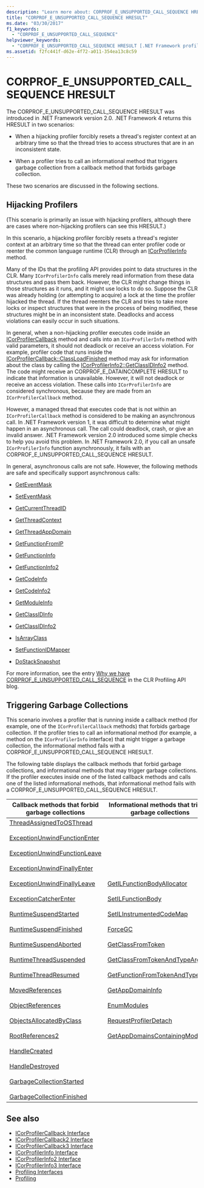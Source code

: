 ```yaml
---
description: "Learn more about: CORPROF_E_UNSUPPORTED_CALL_SEQUENCE HRESULT"
title: "CORPROF_E_UNSUPPORTED_CALL_SEQUENCE HRESULT"
ms.date: "03/30/2017"
f1_keywords: 
  - "CORPROF_E_UNSUPPORTED_CALL_SEQUENCE"
helpviewer_keywords: 
  - "CORPROF_E_UNSUPPORTED_CALL_SEQUENCE HRESULT [.NET Framework profiling]"
ms.assetid: f2fc441f-d62e-4f72-a011-354ea13c8c59
---
```

# CORPROF_E_UNSUPPORTED_CALL_SEQUENCE HRESULT

The CORPROF_E_UNSUPPORTED_CALL_SEQUENCE HRESULT was introduced in .NET Framework version 2.0. .NET Framework 4 returns this HRESULT in two scenarios:  
  
- When a hijacking profiler forcibly resets a thread's register context at an arbitrary time so that the thread tries to access structures that are in an inconsistent state.  
  
- When a profiler tries to call an informational method that triggers garbage collection from a callback method that forbids garbage collection.  
  
These two scenarios are discussed in the following sections.  
  
## Hijacking Profilers  

  (This scenario is primarily an issue with hijacking profilers, although there are cases where non-hijacking profilers can see this HRESULT.)  
  
 In this scenario, a hijacking profiler forcibly resets a thread's register context at an arbitrary time so that the thread can enter profiler code or reenter the common language runtime (CLR) through an [ICorProfilerInfo](icorprofilerinfo-interface.md) method.  
  
 Many of the IDs that the profiling API provides point to data structures in the CLR. Many `ICorProfilerInfo` calls merely read information from these data structures and pass them back. However, the CLR might change things in those structures as it runs, and it might use locks to do so. Suppose the CLR was already holding (or attempting to acquire) a lock at the time the profiler hijacked the thread. If the thread reenters the CLR and tries to take more locks or inspect structures that were in the process of being modified, these structures might be in an inconsistent state. Deadlocks and access violations can easily occur in such situations.  
  
 In general, when a non-hijacking profiler executes code inside an [ICorProfilerCallback](icorprofilercallback-interface.md) method and calls into an `ICorProfilerInfo` method with valid parameters, it should not deadlock or receive an access violation. For example, profiler code that runs inside the [ICorProfilerCallback::ClassLoadFinished](icorprofilercallback-classloadfinished-method.md) method may ask for information about the class by calling the [ICorProfilerInfo2::GetClassIDInfo2](icorprofilerinfo2-getclassidinfo2-method.md) method. The code might receive an CORPROF_E_DATAINCOMPLETE HRESULT to indicate that information is unavailable. However, it will not deadlock or receive an access violation. These calls into `ICorProfilerInfo` are considered synchronous, because they are made from an `ICorProfilerCallback` method.  
  
 However, a managed thread that executes code that is not within an `ICorProfilerCallback` method is considered to be making an asynchronous call. In .NET Framework version 1, it was difficult to determine what might happen in an asynchronous call. The call could deadlock, crash, or give an invalid answer. .NET Framework version 2.0 introduced some simple checks to help you avoid this problem. In .NET Framework 2.0, if you call an unsafe `ICorProfilerInfo` function asynchronously, it fails with an CORPROF_E_UNSUPPORTED_CALL_SEQUENCE HRESULT.  
  
 In general, asynchronous calls are not safe. However, the following methods are safe and specifically support asynchronous calls:  
  
- [GetEventMask](icorprofilerinfo-geteventmask-method.md)  
  
- [SetEventMask](icorprofilerinfo-seteventmask-method.md)  
  
- [GetCurrentThreadID](icorprofilerinfo-getcurrentthreadid-method.md)  
  
- [GetThreadContext](icorprofilerinfo-getthreadcontext-method.md)  
  
- [GetThreadAppDomain](icorprofilerinfo2-getthreadappdomain-method.md)  
  
- [GetFunctionFromIP](icorprofilerinfo-getfunctionfromip-method.md)  
  
- [GetFunctionInfo](icorprofilerinfo-getfunctioninfo-method.md)  
  
- [GetFunctionInfo2](icorprofilerinfo2-getfunctioninfo2-method.md)  
  
- [GetCodeInfo](icorprofilerinfo-getcodeinfo-method.md)  
  
- [GetCodeInfo2](icorprofilerinfo2-getcodeinfo2-method.md)  
  
- [GetModuleInfo](icorprofilerinfo-getmoduleinfo-method.md)  
  
- [GetClassIDInfo](icorprofilerinfo-getclassidinfo-method.md)  
  
- [GetClassIDInfo2](icorprofilerinfo2-getclassidinfo2-method.md)  
  
- [IsArrayClass](icorprofilerinfo-isarrayclass-method.md)  
  
- [SetFunctionIDMapper](icorprofilerinfo-setfunctionidmapper-method.md)  
  
- [DoStackSnapshot](icorprofilerinfo2-dostacksnapshot-method.md)  
  
 For more information, see the entry [Why we have CORPROF_E_UNSUPPORTED_CALL_SEQUENCE](/archive/blogs/davbr/why-we-have-corprof_e_unsupported_call_sequence) in the CLR Profiling API blog.  
  
## Triggering Garbage Collections  

 This scenario involves a profiler that is running inside a callback method (for example, one of the `ICorProfilerCallback` methods) that forbids garbage collection. If the profiler tries to call an informational method (for example, a method on the `ICorProfilerInfo` interface) that might trigger a garbage collection, the informational method fails with a CORPROF_E_UNSUPPORTED_CALL_SEQUENCE HRESULT.  
  
 The following table displays the callback methods that forbid garbage collections, and informational methods that may trigger garbage collections. If the profiler executes inside one of the listed callback methods and calls one of the listed informational methods, that informational method fails with a CORPROF_E_UNSUPPORTED_CALL_SEQUENCE HRESULT.  
  
|Callback methods that forbid garbage collections|Informational methods that trigger garbage collections|  
|------------------------------------------------------|------------------------------------------------------------|  
|[ThreadAssignedToOSThread](icorprofilercallback-threadassignedtoosthread-method.md)<br /><br /> [ExceptionUnwindFunctionEnter](icorprofilercallback-exceptionunwindfunctionenter-method.md)<br /><br /> [ExceptionUnwindFunctionLeave](icorprofilercallback-exceptionunwindfunctionleave-method.md)<br /><br /> [ExceptionUnwindFinallyEnter](icorprofilercallback-exceptionunwindfinallyenter-method.md)<br /><br /> [ExceptionUnwindFinallyLeave](icorprofilercallback-exceptionunwindfinallyleave-method.md)<br /><br /> [ExceptionCatcherEnter](icorprofilercallback-exceptioncatcherenter-method.md)<br /><br /> [RuntimeSuspendStarted](icorprofilercallback-runtimesuspendstarted-method.md)<br /><br /> [RuntimeSuspendFinished](icorprofilercallback-runtimesuspendfinished-method.md)<br /><br /> [RuntimeSuspendAborted](icorprofilercallback-runtimesuspendaborted-method.md)<br /><br /> [RuntimeThreadSuspended](icorprofilercallback-runtimethreadsuspended-method.md)<br /><br /> [RuntimeThreadResumed](icorprofilercallback-runtimethreadresumed-method.md)<br /><br /> [MovedReferences](icorprofilercallback-movedreferences-method.md)<br /><br /> [ObjectReferences](icorprofilercallback-objectreferences-method.md)<br /><br /> [ObjectsAllocatedByClass](icorprofilercallback-objectsallocatedbyclass-method.md)<br /><br /> [RootReferences2](icorprofilercallback-rootreferences-method.md)<br /><br /> [HandleCreated](icorprofilercallback2-handlecreated-method.md)<br /><br /> [HandleDestroyed](icorprofilercallback2-handledestroyed-method.md)<br /><br /> [GarbageCollectionStarted](icorprofilercallback2-garbagecollectionstarted-method.md)<br /><br /> [GarbageCollectionFinished](icorprofilercallback2-garbagecollectionfinished-method.md)|[GetILFunctionBodyAllocator](icorprofilerinfo-getilfunctionbodyallocator-method.md)<br /><br /> [SetILFunctionBody](icorprofilerinfo-setilfunctionbody-method.md)<br /><br /> [SetILInstrumentedCodeMap](icorprofilerinfo-setilinstrumentedcodemap-method.md)<br /><br /> [ForceGC](icorprofilerinfo-forcegc-method.md)<br /><br /> [GetClassFromToken](icorprofilerinfo-getclassfromtoken-method.md)<br /><br /> [GetClassFromTokenAndTypeArgs](icorprofilerinfo2-getclassfromtokenandtypeargs-method.md)<br /><br /> [GetFunctionFromTokenAndTypeArgs](icorprofilerinfo2-getfunctionfromtokenandtypeargs-method.md)<br /><br /> [GetAppDomainInfo](icorprofilerinfo-getappdomaininfo-method.md)<br /><br /> [EnumModules](icorprofilerinfo3-enummodules-method.md)<br /><br /> [RequestProfilerDetach](icorprofilerinfo3-requestprofilerdetach-method.md)<br /><br /> [GetAppDomainsContainingModule](icorprofilerinfo3-getappdomainscontainingmodule-method.md)|  
  
## See also

- [ICorProfilerCallback Interface](icorprofilercallback-interface.md)
- [ICorProfilerCallback2 Interface](icorprofilercallback2-interface.md)
- [ICorProfilerCallback3 Interface](icorprofilercallback3-interface.md)
- [ICorProfilerInfo Interface](icorprofilerinfo-interface.md)
- [ICorProfilerInfo2 Interface](icorprofilerinfo2-interface.md)
- [ICorProfilerInfo3 Interface](icorprofilerinfo3-interface.md)
- [Profiling Interfaces](profiling-interfaces.md)
- [Profiling](index.md)
